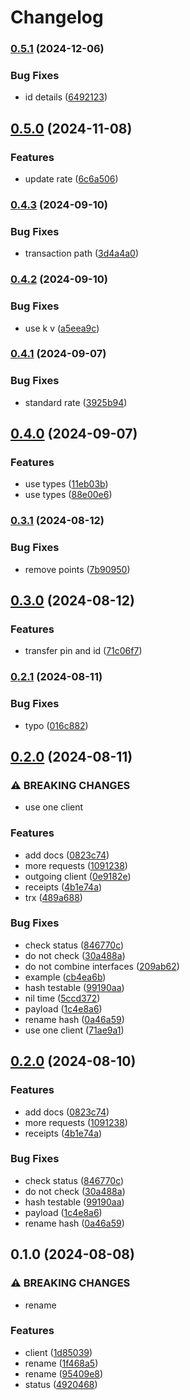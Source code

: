 # Changelog

### [0.5.1](https://www.github.com/brokeyourbike/belmoney-api-client-go/compare/v0.5.0...v0.5.1) (2024-12-06)


### Bug Fixes

* id details ([6492123](https://www.github.com/brokeyourbike/belmoney-api-client-go/commit/64921237337ac874327ae83a165f7760b738b23c))

## [0.5.0](https://www.github.com/brokeyourbike/belmoney-api-client-go/compare/v0.4.3...v0.5.0) (2024-11-08)


### Features

* update rate ([6c6a506](https://www.github.com/brokeyourbike/belmoney-api-client-go/commit/6c6a506bf61441cfe0f398f7a3251cd07f229357))

### [0.4.3](https://www.github.com/brokeyourbike/belmoney-api-client-go/compare/v0.4.2...v0.4.3) (2024-09-10)


### Bug Fixes

* transaction path ([3d4a4a0](https://www.github.com/brokeyourbike/belmoney-api-client-go/commit/3d4a4a04a9a62ac0b1681ce686bc58afe488e8c8))

### [0.4.2](https://www.github.com/brokeyourbike/belmoney-api-client-go/compare/v0.4.1...v0.4.2) (2024-09-10)


### Bug Fixes

* use k v ([a5eea9c](https://www.github.com/brokeyourbike/belmoney-api-client-go/commit/a5eea9c32879f585602958c42218c6fd17bcc274))

### [0.4.1](https://www.github.com/brokeyourbike/belmoney-api-client-go/compare/v0.4.0...v0.4.1) (2024-09-07)


### Bug Fixes

* standard rate ([3925b94](https://www.github.com/brokeyourbike/belmoney-api-client-go/commit/3925b94a55cb37c2d855cf1a56ceef1cd32858e0))

## [0.4.0](https://www.github.com/brokeyourbike/belmoney-api-client-go/compare/v0.3.1...v0.4.0) (2024-09-07)


### Features

* use types ([11eb03b](https://www.github.com/brokeyourbike/belmoney-api-client-go/commit/11eb03b65deded22f0dfb4603f9cfc977a565c58))
* use types ([88e00e6](https://www.github.com/brokeyourbike/belmoney-api-client-go/commit/88e00e676eafe781aaa09a8343d653f62e1c83d5))

### [0.3.1](https://www.github.com/brokeyourbike/belmoney-api-client-go/compare/v0.3.0...v0.3.1) (2024-08-12)


### Bug Fixes

* remove points ([7b90950](https://www.github.com/brokeyourbike/belmoney-api-client-go/commit/7b90950e5e4d7b0fcfd14ca804050a5254444628))

## [0.3.0](https://www.github.com/brokeyourbike/belmoney-api-client-go/compare/v0.2.1...v0.3.0) (2024-08-12)


### Features

* transfer pin and id ([71c06f7](https://www.github.com/brokeyourbike/belmoney-api-client-go/commit/71c06f76330d6da597af453ca2ecc892808fa7a2))

### [0.2.1](https://www.github.com/brokeyourbike/belmoney-api-client-go/compare/v0.2.0...v0.2.1) (2024-08-11)


### Bug Fixes

* typo ([016c882](https://www.github.com/brokeyourbike/belmoney-api-client-go/commit/016c8829d5193cbe5b16bcb93581a5e8d5218e8e))

## [0.2.0](https://www.github.com/brokeyourbike/belmoney-api-client-go/compare/v0.1.0...v0.2.0) (2024-08-11)


### ⚠ BREAKING CHANGES

* use one client

### Features

* add docs ([0823c74](https://www.github.com/brokeyourbike/belmoney-api-client-go/commit/0823c74fd8ec67bae71b816096d97f077a40c49a))
* more requests ([1091238](https://www.github.com/brokeyourbike/belmoney-api-client-go/commit/1091238aeaec6ca0f91160def69cd367c251a3ec))
* outgoing client ([0e9182e](https://www.github.com/brokeyourbike/belmoney-api-client-go/commit/0e9182e5e947ad581c54a269c7aa1cf299462dbb))
* receipts ([4b1e74a](https://www.github.com/brokeyourbike/belmoney-api-client-go/commit/4b1e74ae26d201c57e82332e4365fbcdab857831))
* trx ([489a688](https://www.github.com/brokeyourbike/belmoney-api-client-go/commit/489a688185e57d00f0fe64477b2fa8bad6c3a98c))


### Bug Fixes

* check status ([846770c](https://www.github.com/brokeyourbike/belmoney-api-client-go/commit/846770ccbc610e2bc7c2820ebc289c38f471908c))
* do not check ([30a488a](https://www.github.com/brokeyourbike/belmoney-api-client-go/commit/30a488a4a10136a3bcabd66e0d98b2e732045a03))
* do not combine interfaces ([209ab62](https://www.github.com/brokeyourbike/belmoney-api-client-go/commit/209ab62a7a60f738495fe321114848e8322a57db))
* example ([cb4ea6b](https://www.github.com/brokeyourbike/belmoney-api-client-go/commit/cb4ea6b6f3600c4d894870dc62d83bc8af9a963a))
* hash testable ([99190aa](https://www.github.com/brokeyourbike/belmoney-api-client-go/commit/99190aa085e0a964b25772ee4ba4c1d0d0aa0b4d))
* nil time ([5ccd372](https://www.github.com/brokeyourbike/belmoney-api-client-go/commit/5ccd372d601ec4fdccc872162efb08ef0bdc888b))
* payload ([1c4e8a6](https://www.github.com/brokeyourbike/belmoney-api-client-go/commit/1c4e8a6f8abbd7b324cac488e7fa2e7dce3fc377))
* rename hash ([0a46a59](https://www.github.com/brokeyourbike/belmoney-api-client-go/commit/0a46a596acf87496a9eda22400cd1c24af286e05))
* use one client ([71ae9a1](https://www.github.com/brokeyourbike/belmoney-api-client-go/commit/71ae9a11f576184bbfac473d662ff10c4c600f38))

## [0.2.0](https://github.com/brokeyourbike/belmoney-api-client-go/compare/v0.1.0...v0.2.0) (2024-08-10)


### Features

* add docs ([0823c74](https://github.com/brokeyourbike/belmoney-api-client-go/commit/0823c74fd8ec67bae71b816096d97f077a40c49a))
* more requests ([1091238](https://github.com/brokeyourbike/belmoney-api-client-go/commit/1091238aeaec6ca0f91160def69cd367c251a3ec))
* receipts ([4b1e74a](https://github.com/brokeyourbike/belmoney-api-client-go/commit/4b1e74ae26d201c57e82332e4365fbcdab857831))


### Bug Fixes

* check status ([846770c](https://github.com/brokeyourbike/belmoney-api-client-go/commit/846770ccbc610e2bc7c2820ebc289c38f471908c))
* do not check ([30a488a](https://github.com/brokeyourbike/belmoney-api-client-go/commit/30a488a4a10136a3bcabd66e0d98b2e732045a03))
* hash testable ([99190aa](https://github.com/brokeyourbike/belmoney-api-client-go/commit/99190aa085e0a964b25772ee4ba4c1d0d0aa0b4d))
* payload ([1c4e8a6](https://github.com/brokeyourbike/belmoney-api-client-go/commit/1c4e8a6f8abbd7b324cac488e7fa2e7dce3fc377))
* rename hash ([0a46a59](https://github.com/brokeyourbike/belmoney-api-client-go/commit/0a46a596acf87496a9eda22400cd1c24af286e05))

## 0.1.0 (2024-08-08)


### ⚠ BREAKING CHANGES

* rename

### Features

* client ([1d85039](https://www.github.com/brokeyourbike/belmoney-api-client-go/commit/1d850396625fbde41b9f8f8c451d9bb2dc4b19de))
* rename ([1f468a5](https://www.github.com/brokeyourbike/belmoney-api-client-go/commit/1f468a5f46d65384fc216f0f22cc605d77ff075d))
* rename ([95409e8](https://www.github.com/brokeyourbike/belmoney-api-client-go/commit/95409e8219f41f16201e2f917add06bcb435df96))
* status ([4920468](https://www.github.com/brokeyourbike/belmoney-api-client-go/commit/49204689615048252bee45d56c5bb518d8c58615))
